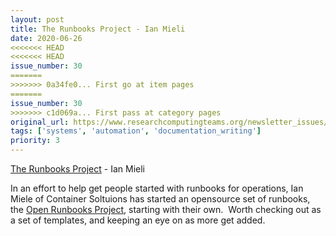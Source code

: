 ```yaml
---
layout: post
title: The Runbooks Project - Ian Mieli
date: 2020-06-26
<<<<<<< HEAD
<<<<<<< HEAD
issue_number: 30
=======
>>>>>>> 0a34fe0... First go at item pages
=======
issue_number: 30
>>>>>>> c1d069a... First pass at category pages
original_url: https://www.researchcomputingteams.org/newsletter_issues/0030
tags: ['systems', 'automation', 'documentation_writing']
priority: 3
---
```


<!-- markdownlint-disable MD033 -->
<!-- markdownlint-disable MD041 -->
<!-- markdownlint-disable MD049 -->

[The Runbooks Project](https://zwischenzugs.com/2020/06/25/the-runbooks-project/) - Ian Mieli

In an effort to help get people started with runbooks for operations, Ian Miele of Container Soltuions has started an opensource set of runbooks, the [Open Runbooks Project](https://containersolutions.github.io/runbooks/), starting with their own.  Worth checking out as a set of templates, and keeping an eye on as more get added.
